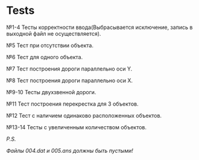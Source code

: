 Tests
===========
№1-4 Тесты корректности ввода(Выбрасывается исключение, запись в выходной файл не осуществляется).

№5 Тест при отсутствии объекта.

№6 Тест для одного объекта.

№7 Тест построения дороги параллельно оси Y.

№8 Тест построения дороги параллельно оси X.

№9-10 Тесты двухзвенной дороги.

№11 Тест построения перекрестка для 3 объектов.

№12 Тест с наличием одинаково расположенных объектов.

№13-14 Тесты с увеличенным количеством объектов.

_P.S._

_Файлы 004.dat и 005.ans должны быть пустыми!_
